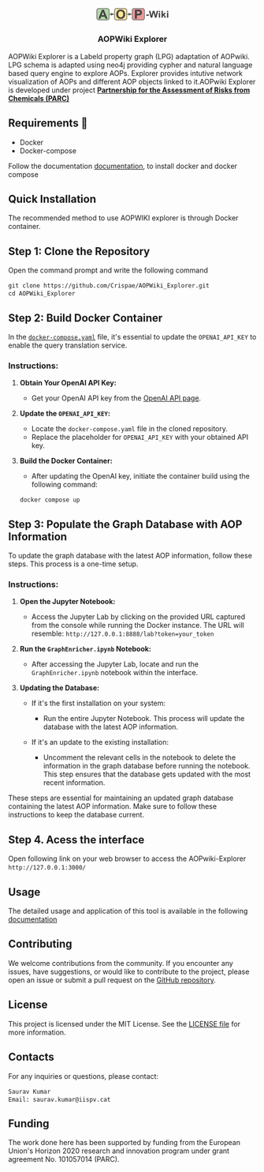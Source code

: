 ﻿
<div align="center">
  <img src="frontend/public/logo.png" alt="" width="150">
  <h3>AOPWiki Explorer</h3>
</div>


AOPWiki Explorer is a Labeld property graph (LPG) adaptation of AOPwiki. LPG schema is adapted using neo4j providing cypher and natural language based query engine to explore AOPs. Explorer provides intutive network visualization of AOPs and different AOP objects linked to it.AOPwiki Explorer is developed under project [**Partnership for the Assessment of Risks from Chemicals (PARC)**](https://www.eu-parc.eu)


## Requirements 🐳
- Docker  
- Docker-compose  

Follow the documentation [documentation](https://docs.docker.com/engine/install/), to install docker and docker compose

## Quick Installation

The recommended method to use AOPWIKI explorer is through Docker container.

## Step 1: Clone the Repository
Open the command prompt and write the following command
  ```shell
git clone https://github.com/Crispae/AOPWiki_Explorer.git
cd AOPWiki_Explorer
```  
## Step 2: Build Docker Container

In the [`docker-compose.yaml`](https://github.com/Crispae/AOPWiki_Explorer/blob/main/docker-compose.yaml) file, it's essential to update the `OPENAI_API_KEY` to enable the query translation service.

### Instructions:

1. **Obtain Your OpenAI API Key:**
   - Get your OpenAI API key from the [OpenAI API page](https://openai.com/blog/openai-api).

2. **Update the `OPENAI_API_KEY`:**
   - Locate the `docker-compose.yaml` file in the cloned repository.
   - Replace the placeholder for `OPENAI_API_KEY` with your obtained API key.

3. **Build the Docker Container:**
   - After updating the OpenAI key, initiate the container build using the following command:
   ```shell
   docker compose up

## Step 3: Populate the Graph Database with AOP Information

To update the graph database with the latest AOP information, follow these steps. This process is a one-time setup.

### Instructions:

1. **Open the Jupyter Notebook:**
   - Access the Jupyter Lab by clicking on the provided URL captured from the console while running the Docker instance. The URL will resemble: `http://127.0.0.1:8888/lab?token=your_token`

2. **Run the `GraphEnricher.ipynb` Notebook:**
   - After accessing the Jupyter Lab, locate and run the `GraphEnricher.ipynb` notebook within the interface.

3. **Updating the Database:**
   - If it's the first installation on your system:
     - Run the entire Jupyter Notebook. This process will update the database with the latest AOP information.

   - If it's an update to the existing installation:
     - Uncomment the relevant cells in the notebook to delete the information in the graph database before running the notebook. This step ensures that the database gets updated with the most recent information.

These steps are essential for maintaining an updated graph database containing the latest AOP information. Make sure to follow these instructions to keep the database current.


## Step 4. Acess the interface  
Open following link on your web browser to access the AOPwiki-Explorer  ```http://127.0.0.1:3000/```

## Usage
  The detailed usage and application of this tool is available in the following [documentation](https://crispae.github.io/AOPWiki_Explorer/)

## Contributing

We welcome contributions from the community. If you encounter any issues, have suggestions, or would like to contribute to the project, please open an issue or submit a pull request on the [GitHub repository](https://github.com/Crispae/AOPWiki_Explorer).

## License
This project is licensed under the MIT License. See the [LICENSE file](https://github.com/Crispae/AOPWiki_Explorer/blob/main/LICENSE.txt) for more information.

## Contacts
For any inquiries or questions, please contact:

    Saurav Kumar
    Email: saurav.kumar@iispv.cat
## Funding
The work done here has been supported by funding from the European Union's Horizon 2020 research and innovation program under grant agreement No. 101057014 (PARC).
